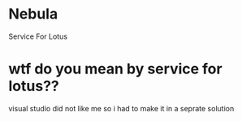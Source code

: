# Nebula
Service For Lotus
# wtf do you mean by service for lotus??
visual studio did not like me so i had to make it in a seprate solution
